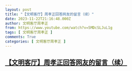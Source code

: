 ```yaml
---
layout: post
title: "【文明客厅】周孝正回答网友的留言（续）"
date: 2023-11-22T21:16:48.000Z
author: 文明客厅周孝正
from: https://www.youtube.com/watch?v=5MDcSLJuL1g
tags: [ 文明客厅周孝正 ]
comments: True
categories: [ 文明客厅周孝正 ]
---
```

<!--1700687808000-->
[【文明客厅】周孝正回答网友的留言（续）](https://www.youtube.com/watch?v=5MDcSLJuL1g)
------

<div>

</div>
